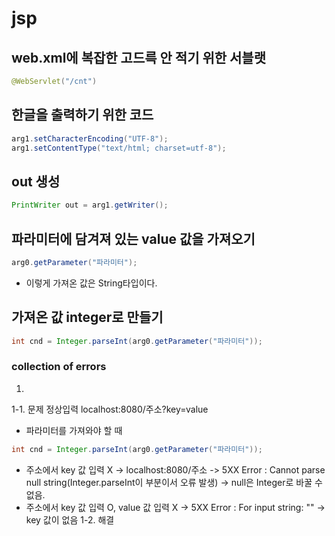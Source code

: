 # jsp

## web.xml에 복잡한 고드륵 안 적기 위한 서블랫
```java
@WebServlet("/cnt")
```

## 한글을 출력하기 위한 코드
```java
arg1.setCharacterEncoding("UTF-8");
arg1.setContentType("text/html; charset=utf-8");
```

## out 생성
```java
PrintWriter out = arg1.getWriter();
```

## 파라미터에 담겨져 있는 value 값을 가져오기
```java
arg0.getParameter("파라미터");
```
 - 이렇게 가져온 값은 String타입이다.

## 가져온 값 integer로 만들기
```java
int cnd = Integer.parseInt(arg0.getParameter("파라미터"));
```
### collection of errors
1. 
1-1. 문제
 정상입력 localhost:8080/주소?key=value
 - 파라미터를 가져와야 할 때
 ```java
 int cnd = Integer.parseInt(arg0.getParameter("파라미터"));
 ```
 - 주소에서 key 값 입력 X -> localhost:8080/주소
  -> 5XX Error : Cannot parse null string(Integer.parseInt이 부분이서 오류 발생) -> null은 Integer로 바꿀 수 없음.
 - 주소에서 key 값 입력 O, value 값 입력 X
  -> 5XX Error : For input string: "" -> key 값이 없음
1-2. 해결


